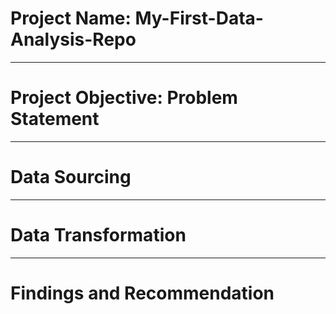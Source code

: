 # Project Name: My-First-Data-Analysis-Repo

-----
# Project Objective: Problem Statement



-----
# Data Sourcing



----
# Data Transformation



------
# Findings and Recommendation
